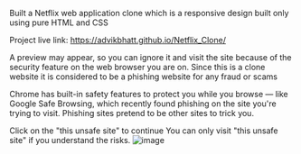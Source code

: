 Built a Netflix web application clone which is a responsive design built only using pure HTML and CSS

Project live link: https://advikbhatt.github.io/Netflix_Clone/

A preview may appear, so you can ignore it and visit the site because of the security feature on the web browser you are on.
Since this is a clone website it is considered to be a phishing website for any fraud or scams 

Chrome has built-in safety features to protect you while you browse — like Google Safe Browsing, which recently found phishing on the site you're trying to visit. Phishing sites pretend to be other sites to trick you.

Click on the "this unsafe site" to continue 
You can only visit "this unsafe site" if you understand the risks.
![image](https://github.com/advikbhatt/Netflix_Clone/assets/96647464/d025984a-9f0d-4238-9ff6-c6ddb608965b)
